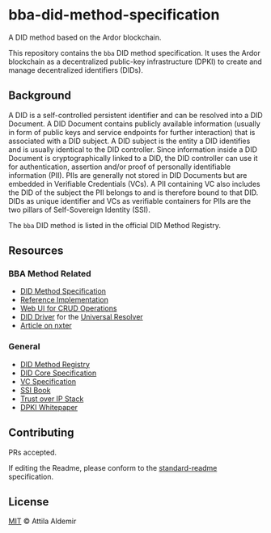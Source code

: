 # bba-did-method-specification

A DID method based on the Ardor blockchain.

This repository contains the `bba` DID method specification. It uses the Ardor blockchain as a decentralized public-key infrastructure (DPKI) to create and manage decentralized identifiers (DIDs). 


## Background

A DID is a self-controlled persistent identifier and can be resolved into a DID Document. A DID Document contains publicly available information (usually in form of public keys and service endpoints for further interaction) that is associated with a DID subject. A DID subject is the entity a DID identifies and is usually identical to the DID controller. Since information inside a DID Document is cryptographically linked to a DID, the DID controller can use it for authentication, assertion and/or proof of personally identifiable information (PII). PIIs are generally not stored in DID Documents but are embedded in Verifiable Credentials (VCs). A PII containing VC also includes the DID of the subject the PII belongs to and is therefore bound to that DID. DIDs as unique identifier and VCs as verifiable containers for PIIs are the two pillars of Self-Sovereign Identity (SSI).

The `bba` DID method is listed in the official DID Method Registry.


## Resources

### BBA Method Related

- [DID Method Specification](docs/markdown/spec.md)
- [Reference Implementation](https://github.com/blobaa/bba-did-method-handler-ts)
- [Web UI for CRUD Operations](https://wubco.blobaa.dev)
- [DID Driver](https://github.com/blobaa/bba-did-driver) for the [Universal Resolver](https://dev.uniresolver.io)
- [Article on nxter](https://www.nxter.org/self-sovereign-identity-on-ardor-blockchain/)


### General

- [DID Method Registry](https://w3c.github.io/did-spec-registries/#did-methods)
- [DID Core Specification](https://www.w3.org/TR/did-core/)
- [VC Specification](https://www.w3.org/TR/vc-data-model/)
- [SSI Book](https://www.manning.com/books/self-sovereign-identity)
- [Trust over IP Stack](https://trustoverip.org/wp-content/uploads/sites/98/2020/05/toip_introduction_050520.pdf)
- [DPKI Whitepaper](https://www.weboftrust.info/downloads/dpki.pdf)


## Contributing

PRs accepted.

If editing the Readme, please conform to the [standard-readme](https://github.com/RichardLitt/standard-readme) specification.


## License

[MIT](./LICENSE) © Attila Aldemir
